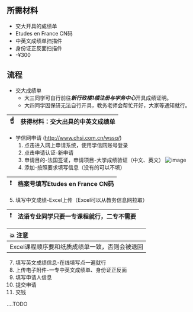 ## 所需材料
* 交大开具的成绩单
* Etudes en France CN码
* 中英文成绩单扫描件
* 身份证正反面扫描件
* -¥300

## 流程
* 交大成绩单
  * 大三同学可自行前往***新行政楼1楼注册与学务中心***开具成绩证明。
  * 大四同学因保研无法自行开具，教务老师会帮忙开好，大家等通知就行。


| :point_up:    | 获得材料：交大出具的中英文成绩单|
|---------------|:------------------------|

* 学信网申请 (http://www.chsi.com.cn/wssq/)
  1. 点击进入网上申请系统，使用学信网账号登录
  2. 点击申请认证-新申请
  3. 申请目的-法国签证，申请项目-大学成绩验证（中文、英文）
  ![image](https://user-images.githubusercontent.com/34193855/111163477-182d8a80-85d8-11eb-9029-284cf3b98cd0.png)
  4. 添加-按照要求填写信息（没有的可以不填）

| :exclamation: |档案号填写Etudes en France CN码|
|---------------|:------------------------|

  5. 填写中文成绩-Excel上传（Excel可以从教务信息网拉取）

| :exclamation: |法语专业同学只要一专课程就行，二专不需要|
|---------------|:------------------------|

| :boom: 注意             |
|:---------------------------|
|Excel课程顺序要和纸质成绩单一致，否则会被退回 |

  7. 填写英文成绩信息-在线填写点一遍就行
  8. 上传电子附件-一专中英文成绩单、身份证正反面
  9. 填写申请人信息
  10. 提交申请
  11. 交钱

....TODO
